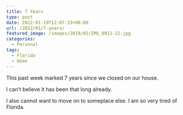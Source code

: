 ```yaml
---
title: 7 Years
type: post
date: 2022-01-19T12:07:33+00:00
url: /2022/01/7-years/
featured_image: /images/2019/02/IMG_0012-22.jpg
categories:
  - Personal
tags:
  - Florida
  - Home
---
```


This past week marked 7 years since we closed on our house.

I can’t believe it has been that long already.

I also cannot want to move on to someplace else. I am so very tired of Florida.